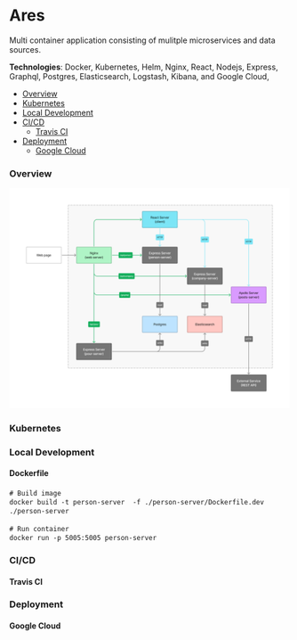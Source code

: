 # Ares 

Multi container application consisting of mulitple microservices and 
data sources. 

**Technologies**: Docker, Kubernetes, Helm, Nginx, React, Nodejs, Express, Graphql, Postgres,
Elasticsearch, Logstash, Kibana, and Google Cloud,

* [Overview](#overview)
* [Kubernetes](#kubernetes)
* [Local Development](#local-development)
* [CI/CD](#cicd)
  * [Travis CI](#travis-ci)
* [Deployment](#deployment)
  * [Google Cloud](#google-cloud)

### Overview
![](resources/images/overveiw.png)

### Kubernetes

### Local Development
#### Dockerfile
```shell
# Build image 
docker build -t person-server  -f ./person-server/Dockerfile.dev ./person-server

# Run container
docker run -p 5005:5005 person-server
```

### CI/CD
#### Travis CI

### Deployment
#### Google Cloud

